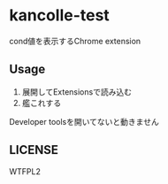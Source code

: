 kancolle-test
=============

cond値を表示するChrome extension

Usage
-----

1. 展開してExtensionsで読み込む
2. 艦これする

Developer toolsを開いてないと動きません

LICENSE
-------

WTFPL2
